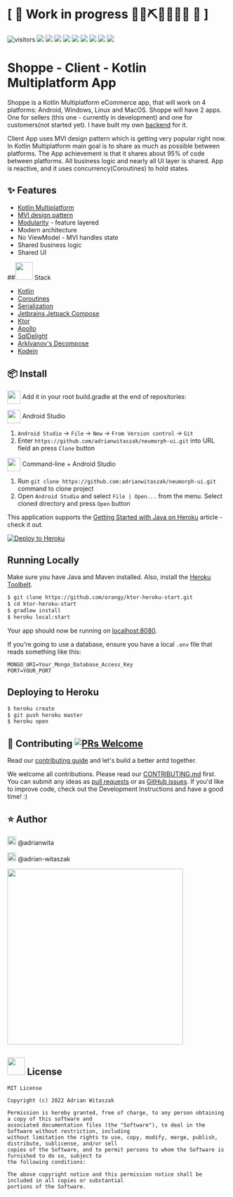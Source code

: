 # \[ 🚧 Work in progress 👷‍♀️⛏👷🔧️👷🔧 🚧 \]

![visitors](https://visitor-badge.laobi.icu/badge?page_id=shoppe)
![](https://img.shields.io/github/stars/adrianwitaszak/shopee-kmm)
![](https://img.shields.io/github/forks/adrianwitaszak/shopee-kmm)
![](https://img.shields.io/github/watchers/adrianwitaszak/shopee-kmm)
![](https://img.shields.io/github/commit-activity/m/adrianwitaszak/shopee-kmm)
![](https://img.shields.io/github/last-commit/adrianwitaszak/shopee-kmm)
![](https://img.shields.io/github/repo-size/adrianwitaszak/shopee-kmm)
![](https://img.shields.io/tokei/lines/github/adrianwitaszak/shopee-kmm)
![](https://img.shields.io/github/languages/count/adrianwitaszak/shopee-kmm)
![](https://img.shields.io/github/languages/top/adrianwitaszak/shopee-kmm)

# Shoppe - Client - Kotlin Multiplatform App

Shoppe is a Kotlin Multiplatform eCommerce app, that will work on 4 platforms: Android, Windows, Linux and MacOS. Shoppe
will
have 2 apps. One for sellers (this one - currently in development) and one for customers(not started yet). I have built
my own
[backend](https://github.com/adrianwitaszak/shoppe-backend) for it.

Client App uses MVI design pattern which is getting very popular right now.
In Kotlin Multiplatform main goal is to share as much as possible between platforms.
The App achievement is that it shares about 95% of code between platforms. All business logic and nearly all UI layer
is shared. App is reactive, and it uses concurrency(Coroutines) to hold states.

✨ Features
---

- [Kotlin Multiplatform](https://kotlinlang.org/lp/mobile/)
- [MVI design pattern](https://abhiappmobiledeveloper.medium.com/android-mvi-reactive-architecture-pattern-74e5f1300a87)
- [Modularity](https://proandroiddev.com/modularization-of-android-applications-in-2021-a79a590d5e5b) - feature layered
- Modern architecture
- No ViewModel - MVI handles state
- Shared business logic
- Shared UI

##<img src="https://img.icons8.com/ios/50/000000/stack.png" width="40"/>  Stack

- [Kotlin](https://kotlinlang.org/)
- [Coroutines](https://kotlinlang.org/docs/coroutines-overview.html)
- [Serialization](https://kotlinlang.org/docs/serialization.html)
- [Jetbrains Jetpack Compose](https://www.jetbrains.com/lp/compose-mpp/)
- [Ktor](https://ktor.io/)
- [Apollo](https://www.apollographql.com/docs/kotlin/)
- [SqlDelight](https://github.com/cashapp/sqldelight)
- [ArkIvanov's Decompose](https://arkivanov.github.io/Decompose/)
- [Kodein](https://github.com/Kodein-Framework/Kodein-DI)

📦 Install
---

 <img width="30" align="center" src="https://slackmojis.com/emojis/28070-gradle-elephant/download"> Add it in your root build.gradle at the end of repositories:

 <img width="30" align="center" src="https://slackmojis.com/emojis/4696-android_studio/download"> Android Studio

1. `Android Studio` -> `File` -> `New` -> `From Version control` -> `Git`
2. Enter `https://github.com/adrianwitaszak/neumorph-ui.git` into URL field an press `Clone` button

 <img width="30" align="center" src="https://slackmojis.com/emojis/1263-terminal/download"> Command-line + Android Studio

1. Run `git clone https://github.com:adrianwitaszak/neumorph-ui.git` command to clone project
2. Open `Android Studio` and select `File | Open...` from the menu. Select cloned directory and press `Open` button

This application supports
the [Getting Started with Java on Heroku](https://devcenter.heroku.com/articles/getting-started-with-java) article -
check it out.

[![Deploy to Heroku](https://www.herokucdn.com/deploy/button.png)](https://heroku.com/deploy)

## Running Locally

Make sure you have Java and Maven installed. Also, install the [Heroku Toolbelt](https://toolbelt.heroku.com/).

```sh
$ git clone https://github.com/orangy/ktor-heroku-start.git
$ cd ktor-heroku-start
$ gradlew install
$ heroku local:start
```

Your app should now be running on [localhost:8080](http://localhost:8080/).

If you're going to use a database, ensure you have a local `.env` file that reads something like this:

```
MONGO_URI=Your_Mongo_Database_Access_Key
PORT=YOUR_PORT

```

## Deploying to Heroku

```sh
$ heroku create
$ git push heroku master
$ heroku open
```

## 🤝 Contributing [![PRs Welcome](https://img.shields.io/badge/PRs-welcome-brightgreen.svg?style=flat-square)](http://makeapullrequest.com)

Read our [contributing guide](doc/CONTRIBUTING.md) and let's build a better antd together.

We welcome all contributions. Please read our [CONTRIBUTING.md](doc/CONTRIBUTING.md) first. You can submit any ideas
as [pull requests](https://github.com/adrianwitaszak/neumorph-ui/pulls) or
as [GitHub issues](https://github.com/adrianwitaszak/neumorph-ui/issues). If you'd like to improve code, check out the
Development Instructions and have a good time! :)

## ⭐ Author

[<img width="20" src="https://emojis.slackmojis.com/emojis/images/1643514782/7926/twitter.png?1643514782">](https://twitter.com/adrianwita)
@adrianwita

[<img width="20" src="https://emojis.slackmojis.com/emojis/images/1643514111/711/linkedin.png?1643514111">](https://www.linkedin.com/in/adrian-witaszak)
@adrian-witaszak

[<img width="400" src="https://helloimjessa.files.wordpress.com/2021/06/bmc-button.png">](https://www.buymeacoffee.com/adrianwitay)

## <img width="40" src="https://emojis.slackmojis.com/emojis/images/1643517461/34922/read-the-rules.gif?1643517461"> License

```
MIT License

Copyright (c) 2022 Adrian Witaszak

Permission is hereby granted, free of charge, to any person obtaining a copy of this software and
associated documentation files (the "Software"), to deal in the Software without restriction, including
without limitation the rights to use, copy, modify, merge, publish, distribute, sublicense, and/or sell
copies of the Software, and to permit persons to whom the Software is furnished to do so, subject to
the following conditions:

The above copyright notice and this permission notice shall be included in all copies or substantial
portions of the Software.

